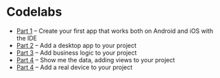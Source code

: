 # Codelabs

* [Part 1](codelab-1.md) – Create your first app that works both on Android and iOS with the IDE
* [Part 2](codelab-2.md) – Add a desktop app to your project
* [Part 3](codelab-3.md) – Add business logic to your project
* [Part 4](codelab-4.md) – Show me the data, adding views to your project
* [Part 4](codelab-5.md) – Add a real device to your project